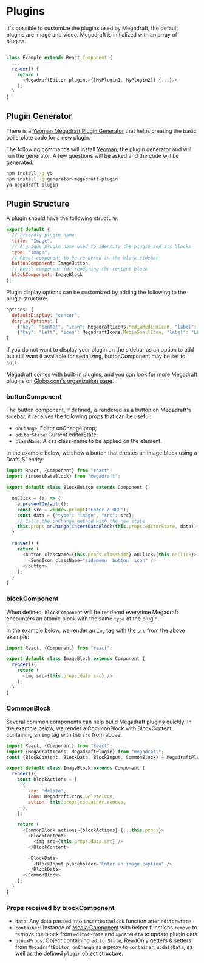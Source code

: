# Plugins

It's possible to customize the plugins used by Megadraft, the default plugins
are image and video. Megadraft is initialized with an array of plugins.

```js

class Example extends React.Component {
  ...
  render() {
    return (
      <MegadraftEditor plugins={[MyPlugin1, MyPlugin2]} {...}/>
    );
  }
}

```

## Plugin Generator

There is a [Yeoman Megadraft Plugin Generator][plugin-generator] that helps
creating the basic boilerplate code for a new plugin.

The following commands will install [Yeoman][yeoman], the plugin generator and
will run the generator. A few questions will be asked and the code will be
generated.

```sh
npm install -g yo
npm install -g generator-megadraft-plugin
yo megadraft-plugin
```

## Plugin Structure

A plugin should have the following structure:

```js
export default {
  // Friendly plugin name
  title: "Image",
  // A unique plugin name used to identify the plugin and its blocks
  type: "image",
  // React component to be rendered in the block sidebar
  buttonComponent: ImageButton,
  // React component for rendering the content block
  blockComponent: ImageBlock
};
```

Plugin display options can be customized by adding the following to the plugin structure:

```js
options: {
  defaultDisplay: "center",
  displayOptions: [
    {"key": "center", "icon": MegadraftIcons.MediaMediumIcon, "label": "CENTER"},
    {"key": "left", "icon": MegadraftIcons.MediaSmallIcon, "label": "LEFT"}]
}
```

If you do not want to display your plugin on the sidebar as an option to add but still want it available for serializing, buttonComponent may be set to `null`.

Megadraft comes with [built-in plugins][repo-plugins], and you can look for more
Megadraft plugins on [Globo.com's organization page][github-globocom].


### buttonComponent

The button component, if defined, is rendered as a button on Megadraft's
sidebar, it receives the following props that can be useful:

- `onChange`: Editor onChange prop;
- `editorState`: Current editorState;
- `className`: A css class-name to be applied on the element.

In the example below, we show a button that creates an image block using a
DraftJS' entity:

```js
import React, {Component} from "react";
import {insertDataBlock} from "megadraft";

export default class BlockButton extends Component {

  onClick = (e) => {
    e.preventDefault();
    const src = window.prompt("Enter a URL");
    const data = {"type": "image", "src": src};
    // Calls the onChange method with the new state.
    this.props.onChange(insertDataBlock(this.props.editorState, data));
  }

  render() {
    return (
      <button className={this.props.className} onClick={this.onClick}>
        <SomeIcon className="sidemenu__button__icon" />
      </button>
    );
  }
}
```

### blockComponent

When defined, `blockComponent` will be rendered everytime Megadraft encounters
an atomic block with the same `type` of the plugin.

In the example below, we render an `img` tag with the `src` from the above
example:

```js
import React, {Component} from "react";

export default class ImageBlock extends Component {
  render(){
    return (
      <img src={this.props.data.src} />
    );
  }
}
```

### CommonBlock

Several common components can help build Megadraft plugins quickly.  In the example below, we render a CommonBlock with BlockContent containing an `img` tag with the `src` from above.

```js
import React, {Component} from "react";
import {MegadraftIcons, MegadraftPlugin} from "megadraft";
const {BlockContent, BlockData, BlockInput, CommonBlock} = MegadraftPlugin;

export default class ImageBlock extends Component {
  render(){
    const blockActions = [
      {
        key: 'delete',
        icon: MegadraftIcons.DeleteIcon,
        action: this.props.container.remove,
      },
    ];

    return (
      <CommonBlock actions={blockActions} {...this.props}>
        <BlockContent>
          <img src={this.props.data.src} />
        </BlockContent>

        <BlockData>
          <BlockInput placeholder="Enter an image caption" />
        </BlockData>
      </CommonBlock>
    );
  }
}
```

### Props received by blockComponent
- `data`: Any data passed into `insertDataBlock` function after `editorState`
- `container`: Instance of [Media Component](https://github.com/globocom/megadraft/blob/master/src/components/Media.js) with helper functions `remove` to remove the block from `editorState` and `updateData` to update plugin data
- `blockProps`: Object containing `editorState`, ReadOnly getters & setters from `MegadraftEditor`, `onChange` as a proxy to `container.updateData`, as well as the defined `plugin` object structure.

[plugin-generator]: https://github.com/globocom/generator-megadraft-plugin
[repo-plugins]: https://github.com/globocom/megadraft/tree/master/src/plugins
[github-globocom]: https://github.com/globocom
[yeoman]: http://yeoman.io
